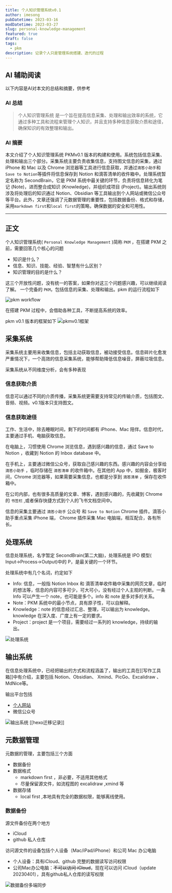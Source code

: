 ```yaml
---
title: 个人知识管理系统v0.1
author: imesong
pubDatetime: 2023-03-16
modDatetime: 2023-03-27
slug: personal-knowledge-management
featured: true
draft: false
tags:
  - pkm
description: 记录个人只是管理系统搭建、迭代的过程
---
```


## AI 辅助阅读

以下内容是AI对本文的总结和摘要，供参考

### AI 总结

> 个人知识管理系统 是一个旨在提高信息采集、处理和输出效率的系统，它通过多种工具和流程来管理个人知识，并且支持多种信息获取介质和途径，确保知识的有效整理和输出。

### AI 摘要

本文介绍了个人知识管理系统 PKMv0.1 版本的构建和使用。系统包括信息采集、处理和输出三个部分。采集系统主要负责收集信息，支持图文信息的采集，通过 iPhone 和 Mac 以及 Chrome 浏览器等工具进行信息获取，并通过`滴答小助手`和`Save to Notion`等插件将信息保存到 Notion 和滴答清单的收件箱中。处理系统暂定名称为 SecondBrain，它是 PKM 系统中最关键的环节，负责将信息转化为笔记 (Note)，进而整合成知识 (Knowledge)，并组织成项目 (Project)。输出系统则涉及将处理后的知识通过 Notion、Obsidian 等工具输出到个人网站或微信公众号等平台。此外，文章还强调了元数据管理的重要性，包括数据备份、格式和存储，采用`markdown first`和`local first`的策略，确保数据的安全和可用性。

---

## 正文

个人知识管理系统( `Personal Knowledge Management` )简称 `PKM` ，在搭建 PKM 之前，需要回答几个核心的问题

- 知识是什么？
- 信息、知识、技能、经验、智慧有什么区别？
- 知识管理的目的是什么？

这三个开放性问题，没有统一的答案，如果你对这三个问题感兴趣，可以继续阅读了解。
一个完备的 `PKM`，包括信息的采集、处理和输出。pkm 的运行流程如下

![pkm workflow](https://img.imesong.com/file/0e6c1630b3aeb0cf66a8f.png)

在搭建 PKM 过程中，会借助各种工具，不断提高系统的效率。

<!--more-->

pkm v0.1 版本的框架如下
![pkmv0.1框架](https://img.imesong.com/file/917ded47ce299acfb5a9c.png)

## 采集系统

采集系统主要用来收集信息，包括主动获取信息，被动接受信息。信息碎片化愈发严重情况下，一个高效的信息采集系统，能够帮助降低信息噪音，屏蔽垃圾信息。

采集系统从不同维度分析，会有多种表现

### 信息获取介质

信息可以通过不同的介质传播，采集系统更需要支持常见的传输介质，包括图文、音频、视频。v0.1版本只支持图文。

### 信息获取途径

工作、生活中，除去睡眠时间，剩下的时间都有 iPhone、Mac 陪伴。信息时代，主要通过手机、电脑获取信息。

在电脑上，习惯使用 Chrome 浏览信息，遇到感兴趣的信息，通过 Save to Notion ，收藏到 Notion 的 Inbox database 中。

在手机上，主要通过微信公众号，获取自己感兴趣的东西。感兴趣的内容会分享给 `滴答小助手` ，临时存储在 `滴答清单` 的收件箱中。在其他的 App 中，如掘金，极客时间，Chrome 浏览器等，如果需要采集信息，也都是分享到 `滴答清单` ，保存在收件箱中。

在公司内部，也有很多高质量的文章、博客，遇到感兴趣的，先收藏到 Chrome 的 `书签栏` ,或者保存快捷方式到个人的飞书文档空间中。

信息的采集主要通过 `滴答小助手` 公众号 和 `Save to Notion` Chrome 插件。滴答小助手重点采集 iPhone 端， Chrome 插件采集 Mac 电脑端，相互配合，各有所长。

## 处理系统

信息处理系统，名字暂定 SecondBrain(第二大脑)，处理系统是 IPO 模型( Input→Process→Output)中的 P，是最关键的一个环节。

处理系统中有几个名词，约定如下

- Info: 信息，一般指 Notion Inbox 和 滴答清单收件箱中采集的网页文章，临时的想法等，信息的内容可多可少，可大可小，没有经过个人主观的判断。一条 Info 可以产生一个 note，也可能是多个。info 和 note 是多对多的关系。
- Note：PKM 系统中的最小节点，具有原子性，可以自解释。
- Knowledge：note 的信息经过汇总、整理，可以输出为 knowledge。knowledge 在深入度、广度上有一定的要求。
- Project：project 是一个项目，需要经过一系列的 knowledge，持续的输出。

![处理系统](https://img.imesong.com/file/a8382d3e683500f668c8a.png)

## 输出系统

在信息处理系统中，已经把输出的方式和流程涵盖了，输出的工具在[[写作工具箱]]中有介绍，主要包括 Notion、Obsidian、 Xmind、PicGo、Excalidraw 、MdNice等。

输出平台包括

- [个人网站](imesong.com)
- 微信公众号

![输出系统](https://img.imesong.com/file/6c74ba7a2b92fc21b2b55.png)
[[hexo迁移记录]]

## 元数据管理

元数据的管理，主要包括三个方面

- 数据备份
- 数据格式
  - markdown first ，非必要，不适用其他格式
  - 尽量保留源文件，如流程图的 excalidraw ,xmind 等
- 数据存储
  - local first ,本地具有完全的数据权限，能够离线使用。

### 数据备份

源文件备份在两个地方

- iCloud
- github 私人仓库

访问源文件的设备包括个人设备（Mac/iPad/iPhone）和公司 Mac 办公电脑

- 个人设备：具有iCloud、github 完整的数据读写访问权限
- 公司Mac办公电脑：~~不可以访问 iCloud~~，现在可以访问 iCloud（update 20230401），具有github私人仓库的读写权限

![数据备份多端同步](https://img.imesong.com/file/5d3bb5da84492fd5e2c59.png)
